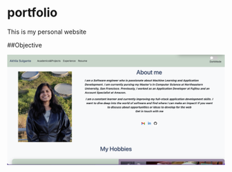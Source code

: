 # portfolio
This is my personal website

##Objective





![homepage screenshot](https://raw.githubusercontent.com/Akhilasulgante/portfolio/main/images/Screen%20Shot%202022-09-26%20at%2012.29.27.png)
